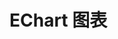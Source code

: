 # EChart 图表

<div id="ex-echart-01">
  <chart :options="polar"></chart>
</div>
<style>
.echarts {
  height: 600px;
  width: 1024px;
}
</style>
<script>
var polar = {
    title: {
        text: '堆叠区域图'
    },
    tooltip : {
        trigger: 'axis',
        axisPointer: {
            type: 'cross',
            label: {
                backgroundColor: '#6a7985'
            }
        }
    },
    legend: {
        data:['邮件营销','联盟广告','视频广告','直接访问','搜索引擎']
    },
    toolbox: {
        feature: {
            saveAsImage: {}
        }
    },
    grid: {
        left: '3%',
        right: '4%',
        bottom: '3%',
        containLabel: true
    },
    xAxis : [
        {
            type : 'category',
            boundaryGap : false,
            data : ['周一','周二','周三','周四','周五','周六','周日']
        }
    ],
    yAxis : [
        {
            type : 'value'
        }
    ],
    series : [
        {
            name:'邮件营销',
            type:'line',
            stack: '总量',
            areaStyle: {normal: {}},
            data:[120, 132, 101, 134, 90, 230, 210]
        },
        {
            name:'联盟广告',
            type:'line',
            stack: '总量',
            areaStyle: {normal: {}},
            data:[220, 182, 191, 234, 290, 330, 310]
        },
        {
            name:'视频广告',
            type:'line',
            stack: '总量',
            areaStyle: {normal: {}},
            data:[150, 232, 201, 154, 190, 330, 410]
        },
        {
            name:'直接访问',
            type:'line',
            stack: '总量',
            areaStyle: {normal: {}},
            data:[320, 332, 301, 334, 390, 330, 320]
        },
        {
            name:'搜索引擎',
            type:'line',
            stack: '总量',
            label: {
                normal: {
                    show: true,
                    position: 'top'
                }
            },
            areaStyle: {normal: {}},
            data:[820, 932, 901, 934, 1290, 1330, 1320]
        }
    ]
}
var ex_echart_01 = new Vue({
  el: '#ex-echart-01',
  data: function () {
    return {polar: polar}
  }
})
</script>